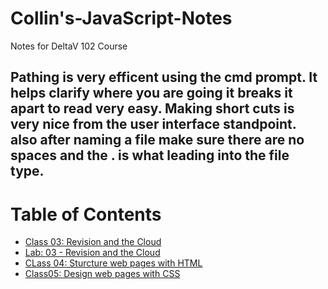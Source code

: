 # Collin's-JavaScript-Notes
Notes for DeltaV 102 Course

## Pathing is very efficent using the cmd prompt. It helps clarify where you are going it breaks it apart to read very easy. Making short cuts is very nice from the user interface standpoint. also after naming a file make sure there are no spaces and the . is what leading into the file type.

# Table of Contents
- [Class 03: Revision and the Cloud](Class03Notes.md)
- [Lab: 03 - Revision and the Cloud](Lab:03-RevisionAndTheCloud.md)
- [CLass 04: Sturcture web pages with HTML](Class04Notes.md)
- [Class05: Design web pages with CSS](Class05Notes.md)
